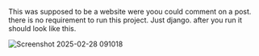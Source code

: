 This was supposed to be a website were yoou could comment on a post.
there is no requirement to run this project. Just django.
after you run it should look like this.

![Screenshot 2025-02-28 091018](https://github.com/user-attachments/assets/5e2ce8c8-0f7a-46e7-8aac-138328d1892c)
